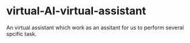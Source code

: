 # virtual-AI-virtual-assistant
An virtual assistant which work as an assitant for us to perform several spcific task.